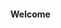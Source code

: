<!--
 * @Author: your name
 * @Date: 1985-10-26 16:15:00
 * @LastEditTime: 2020-07-06 18:22:42
 * @LastEditors: Please set LastEditors
 * @Description: In User Settings Edit
 * @FilePath: /rys-blog/docs/README.md
--> 
#### Welcome


